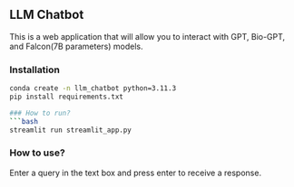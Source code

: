 ## LLM Chatbot
This is a web application that will allow you to interact with GPT, Bio-GPT, and Falcon(7B parameters) models. 


### Installation
```bash
conda create -n llm_chatbot python=3.11.3
pip install requirements.txt

### How to run?
```bash
streamlit run streamlit_app.py
```

### How to use?
Enter a query in the text box and press enter to receive a response.

